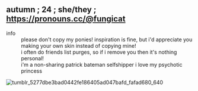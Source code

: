 ## autumn ; 24 ; she/they ; https://pronouns.cc/@fungicat ##

<dl>
  <dt>info</dt>
  <dd>please don't copy my ponies! inspiration is fine, but i'd appreciate you making your own skin instead of copying mine!</dd>
  <dd>i often do friends list purges, so if i remove you then it's nothing personal!</dd>
  <dd>i'm a non-sharing patrick bateman selfshipper i love my psychotic princess</dd>
</dl>

![tumblr_5277dbe3bad0442fe186405ad047bafd_fafad680_640](https://github.com/user-attachments/assets/961b532f-3ed4-4269-8bdd-b0f310058471)



